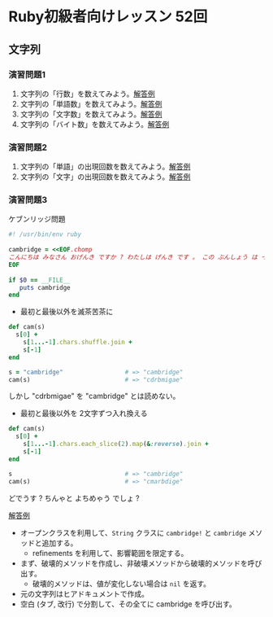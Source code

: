 # Ruby初級者向けレッスン 52回
## 文字列

### 演習問題1
1. 文字列の「行数」を数えてみよう。[解答例](https://github.com/higaki/learn_ruby_kansai_66/blob/master/ex11.rb)
1. 文字列の「単語数」を数えてみよう。[解答例](https://github.com/higaki/learn_ruby_kansai_66/blob/master/ex12.rb)
1. 文字列の「文字数」を数えてみよう。[解答例](https://github.com/higaki/learn_ruby_kansai_66/blob/master/ex13.rb)
1. 文字列の「バイト数」を数えてみよう。[解答例](https://github.com/higaki/learn_ruby_kansai_66/blob/master/ex14.rb)

### 演習問題2
1. 文字列の「単語」の出現回数を数えてみよう。[解答例](https://github.com/higaki/learn_ruby_kansai_66/blob/master/ex21.rb)
1. 文字列の「文字」の出現回数を数えてみよう。[解答例](https://github.com/higaki/learn_ruby_kansai_66/blob/master/ex22.rb)

### 演習問題3

ケブンリッジ問題

```ruby
#! /usr/bin/env ruby
 
cambridge = <<EOF.chomp
こんにちは みなさん おげんき ですか ? わたしは げんき です 。 この ぶんしょう は イギリス の ケンブリッジ だいがく の けんきゅう の けっか にんげん は もじ を にんしき する とき その さいしょ と さいご の もじさえ あっていれば じゅんばん は めちゃくちゃ でも ちゃんと よめる と いう けんきゅう に もとづいて わざと もじの じゅんばん を いれかえて あります 。 どうです ? ちゃんと よめちゃう でしょ ? ちゃんと よめたら はんのう よろしく
EOF
 
if $0 == __FILE__
   puts cambridge
end 
```

* 最初と最後以外を滅茶苦茶に

```ruby
def cam(s)
  s[0] + 
    s[1...-1].chars.shuffle.join +
    s[-1]
end

s = "cambridge"                 # => "cambridge"
cam(s)                          # => "cdrbmigae"
```

しかし "cdrbmigae" を "cambridge" とは読めない。

* 最初と最後以外を 2文字ずつ入れ換える

```ruby
def cam(s)
  s[0] +
    s[1...-1].chars.each_slice(2).map(&:reverse).join +
    s[-1]
end

s                               # => "cambridge"
cam(s)                          # => "cmarbdige"
```

どでうす ? ちんゃと よちめゃう でしょ ?

[解答例](https://github.com/higaki/learn_ruby_kansai_66/blob/master/ex3.rb)

* オープンクラスを利用して、`String` クラスに `cambridge!` と `cambridge` メソッドと追加する。
  * refinements を利用して、影響範囲を限定する。
* まず、破壊的メソッドを作成し、非破壊メソッドから破壊的メソッドを呼び出す。
  * 破壊的メソッドは、値が変化しない場合は `nil` を返す。
* 元の文字列はヒアドキュメントで作成。
* 空白 (タブ, 改行) で分割して、その全てに cambridge を呼び出す。 